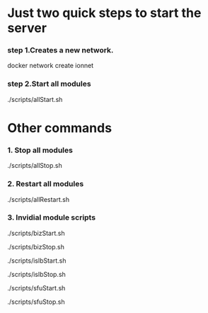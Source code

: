 # Just two quick steps to start the server

### step 1.Creates a new network. 
docker network create ionnet

### step 2.Start all modules
./scripts/allStart.sh



# Other commands

### 1. Stop all modules
./scripts/allStop.sh
### 2. Restart all modules
./scripts/allRestart.sh
### 3. Invidial module scripts
./scripts/bizStart.sh

./scripts/bizStop.sh

./scripts/islbStart.sh

./scripts/islbStop.sh

./scripts/sfuStart.sh

./scripts/sfuStop.sh
